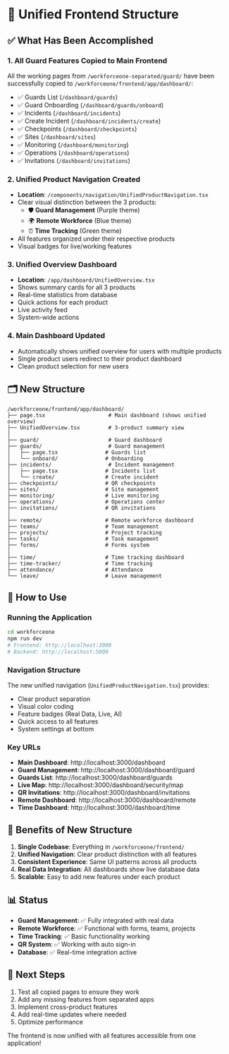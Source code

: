 # 📱 Unified Frontend Structure

## ✅ What Has Been Accomplished

### 1. **All Guard Features Copied to Main Frontend**
All the working pages from `/workforceone-separated/guard/` have been successfully copied to `/workforceone/frontend/app/dashboard/`:

- ✅ Guards List (`/dashboard/guards`)
- ✅ Guard Onboarding (`/dashboard/guards/onboard`)
- ✅ Incidents (`/dashboard/incidents`)
- ✅ Create Incident (`/dashboard/incidents/create`)
- ✅ Checkpoints (`/dashboard/checkpoints`)
- ✅ Sites (`/dashboard/sites`)
- ✅ Monitoring (`/dashboard/monitoring`)
- ✅ Operations (`/dashboard/operations`)
- ✅ Invitations (`/dashboard/invitations`)

### 2. **Unified Product Navigation Created**
- **Location**: `/components/navigation/UnifiedProductNavigation.tsx`
- Clear visual distinction between the 3 products:
  - 🛡️ **Guard Management** (Purple theme)
  - 🌍 **Remote Workforce** (Blue theme)
  - ⏰ **Time Tracking** (Green theme)
- All features organized under their respective products
- Visual badges for live/working features

### 3. **Unified Overview Dashboard**
- **Location**: `/app/dashboard/UnifiedOverview.tsx`
- Shows summary cards for all 3 products
- Real-time statistics from database
- Quick actions for each product
- Live activity feed
- System-wide actions

### 4. **Main Dashboard Updated**
- Automatically shows unified overview for users with multiple products
- Single product users redirect to their product dashboard
- Clean product selection for new users

## 🗂️ New Structure

```
/workforceone/frontend/app/dashboard/
├── page.tsx                    # Main dashboard (shows unified overview)
├── UnifiedOverview.tsx         # 3-product summary view
│
├── guard/                      # Guard dashboard
├── guards/                     # Guard management
│   ├── page.tsx               # Guards list
│   └── onboard/               # Onboarding
├── incidents/                  # Incident management
│   ├── page.tsx               # Incidents list
│   └── create/                # Create incident
├── checkpoints/               # QR checkpoints
├── sites/                     # Site management
├── monitoring/                # Live monitoring
├── operations/                # Operations center
├── invitations/               # QR invitations
│
├── remote/                    # Remote workforce dashboard
├── teams/                     # Team management
├── projects/                  # Project tracking
├── tasks/                     # Task management
├── forms/                     # Forms system
│
├── time/                      # Time tracking dashboard
├── time-tracker/              # Time tracking
├── attendance/                # Attendance
└── leave/                     # Leave management
```

## 🚀 How to Use

### Running the Application
```bash
cd workforceone
npm run dev
# Frontend: http://localhost:3000
# Backend: http://localhost:5000
```

### Navigation Structure
The new unified navigation (`UnifiedProductNavigation.tsx`) provides:
- Clear product separation
- Visual color coding
- Feature badges (Real Data, Live, AI)
- Quick access to all features
- System settings at bottom

### Key URLs
- **Main Dashboard**: http://localhost:3000/dashboard
- **Guard Management**: http://localhost:3000/dashboard/guard
- **Guards List**: http://localhost:3000/dashboard/guards
- **Live Map**: http://localhost:3000/dashboard/security/map
- **QR Invitations**: http://localhost:3000/dashboard/invitations
- **Remote Dashboard**: http://localhost:3000/dashboard/remote
- **Time Dashboard**: http://localhost:3000/dashboard/time

## 🎯 Benefits of New Structure

1. **Single Codebase**: Everything in `/workforceone/frontend/`
2. **Unified Navigation**: Clear product distinction with all features
3. **Consistent Experience**: Same UI patterns across all products
4. **Real Data Integration**: All dashboards show live database data
5. **Scalable**: Easy to add new features under each product

## 📊 Status

- **Guard Management**: ✅ Fully integrated with real data
- **Remote Workforce**: ✅ Functional with forms, teams, projects
- **Time Tracking**: ✅ Basic functionality working
- **QR System**: ✅ Working with auto sign-in
- **Database**: ✅ Real-time integration active

## 🔄 Next Steps

1. Test all copied pages to ensure they work
2. Add any missing features from separated apps
3. Implement cross-product features
4. Add real-time updates where needed
5. Optimize performance

The frontend is now unified with all features accessible from one application!